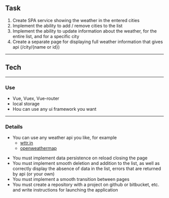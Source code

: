 ## Task
1. Create SPA service showing the weather in the entered cities
2. Implement the ability to add / remove cities to the list 
3. Implement the ability to update information about the weather, for the entire list, and for a specific city
4. Create a separate page for displaying full weather information that gives api (/city/{name or id})
---
## Tech
---
### Use
- Vue, Vuex, Vue-router
- local storage
- Нou can use any ui framework you want
---
### Details 
* You can use any weather api you like, for example
  * [wttr.in](wttr.in)
  * [openweathermap](https://openweathermap.org/api)
- You must implement data persistence on reload closing the page
- You must implement smooth deletion and addition to the list, as well as correctly display the absence of data in the list, errors that are returned by api (or your own)
- You must implement a smooth transition between pages
- You must create a repository with a project on github or bitbucket, etc. and write instructions for launching the application
